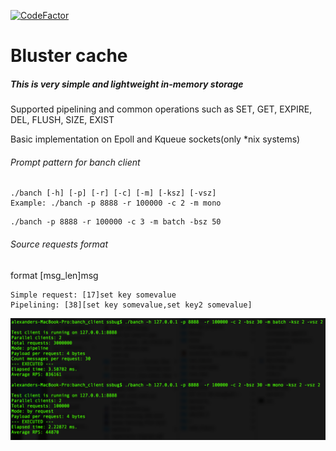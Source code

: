 [![CodeFactor](https://www.codefactor.io/repository/github/ssbug696/bluster_cache/badge/master)](https://www.codefactor.io/repository/github/ssbug696/bluster_cache/overview/master)

# Bluster cache
#####  This is very simple and lightweight in-memory storage
Supported pipelining and common operations such as SET, GET, EXPIRE, DEL, FLUSH, SIZE, EXIST

Basic implementation on Epoll and Kqueue sockets(only *nix systems)

###### Prompt pattern for banch client 
```
./banch [-h] [-p] [-r] [-c] [-m] [-ksz] [-vsz]
Example: ./banch -p 8888 -r 100000 -c 2 -m mono
```
```
./banch -p 8888 -r 100000 -c 3 -m batch -bsz 50
```
###### Source requests format

format [msg_len]msg
```
Simple request: [17]set key somevalue
Pipelining: [38][set key somevalue,set key2 somevalue]
```

![Illustration](https://github.com/SSbug696/bluster_cache/blob/master/banch_client/img/img.png)
